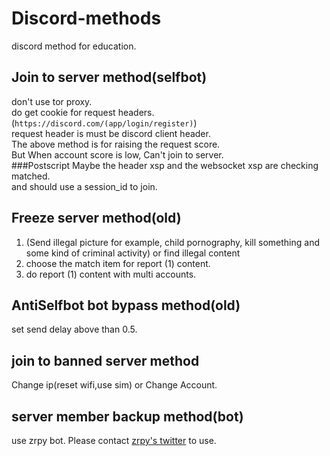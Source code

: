 # Discord-methods
discord method for education.
## Join to server method(selfbot)
don't use tor proxy.<br>
do get cookie for request headers.(`https://discord.com/(app/login/register)`)<br>
request header is must be discord client header.<br>
The above method is for raising the request score.<br>
But When account score is low, Can't join to server.<br>
###Postscript
Maybe the header xsp and the websocket xsp are checking matched.<br>
and should use a session_id to join.
## Freeze server method(old)
1. (Send illegal picture for example, child pornography, kill something and some kind of criminal activity) or find illegal content
2. choose the match item for report (1) content.
3. do report (1) content with multi accounts.
## AntiSelfbot bot bypass method(old)
set send delay above than 0.5.
## join to banned server method
Change ip(reset wifi,use sim) or Change Account.
## server member backup method(bot)
use zrpy bot.
Please contact [zrpy's twitter](https://x.com/zrpy0) to use.
